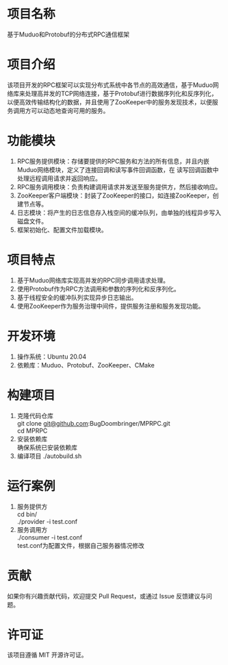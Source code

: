 # 项目名称
基于Muduo和Protobuf的分布式RPC通信框架

# 项目介绍
该项目开发的RPC框架可以实现分布式系统中各节点的高效通信，基于Muduo网络库来处理高并发的TCP网络连接，基于Protobuf进行数据序列化和反序列化，以便高效传输结构化的数据，并且使用了ZooKeeper中的服务发现技术，以便服务调用方可以动态地查询可用的服务。

# 功能模块
1. RPC服务提供模块：存储要提供的RPC服务和方法的所有信息，并且内嵌Muduo网络模块，定义了连接回调和读写事件回调函数，在 读写回调函数中处理远程调用请求并返回响应。
2. RPC服务调用模块：负责构建调用请求并发送至服务提供方，然后接收响应。
3. ZooKeeper客户端模块：封装了ZooKeeper的接口，如连接ZooKeeper，创建节点等。
4. 日志模块：将产生的日志信息存入栈空间的缓冲队列，由单独的线程异步写入磁盘文件。
5. 框架初始化、配置文件加载模块。

# 项目特点
1. 基于Muduo网络库实现高并发的RPC同步调用请求处理。
2. 使用Protobuf作为RPC方法调用和参数的序列化和反序列化。
3. 基于线程安全的缓冲队列实现异步日志输出。
4. 使用ZooKeeper作为服务治理中间件，提供服务注册和服务发现功能。

# 开发环境
1. 操作系统：Ubuntu 20.04
2. 依赖库：Muduo、Protobuf、ZooKeeper、CMake

# 构建项目
1. 克隆代码仓库  
git clone git@github.com:BugDoombringer/MPRPC.git  
cd MPRPC
2. 安装依赖库  
确保系统已安装依赖库
3. 编译项目
./autobuild.sh

# 运行案例
1. 服务提供方  
cd bin/  
./provider -i test.conf
2. 服务调用方  
./consumer -i test.conf  
test.conf为配置文件，根据自己服务器情况修改

# 贡献
如果你有兴趣贡献代码，欢迎提交 Pull Request，或通过 Issue 反馈建议与问题。

# 许可证
该项目遵循 MIT 开源许可证。
